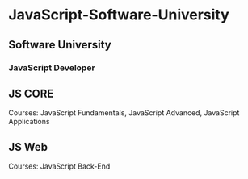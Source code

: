 # JavaScript-Software-University

## Software University
### JavaScript Developer 

## JS CORE
Courses:
JavaScript Fundamentals,
JavaScript Advanced,
JavaScript Applications

## JS Web
Courses:
JavaScript Back-End
